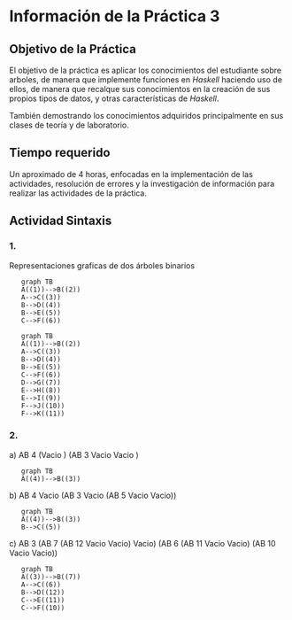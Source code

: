 # Información de la Práctica 3

## Objetivo de la Práctica

El objetivo de la práctica es aplicar los conocimientos del estudiante sobre arboles, de manera que implemente funciones en *Haskell* haciendo uso de ellos, de manera que recalque sus conocimientos en la creación de sus propios tipos de datos, y otras características de *Haskell*.

También demostrando los conocimientos adquiridos principalmente en sus clases de teoría y de laboratorio.

## Tiempo requerido

Un aproximado de 4 horas, enfocadas en la implementación de las actividades, resolución de errores y la investigación de información para realizar las actividades de la práctica.

## Actividad Sintaxis

### 1.

Representaciones graficas de dos árboles binarios

```mermaid
   graph TB
   A((1))-->B((2))
   A-->C((3))
   B-->D((4))
   B-->E((5))
   C-->F((6))
```

```mermaid
   graph TB
   A((1))-->B((2))
   A-->C((3))
   B-->D((4))
   B-->E((5))
   C-->F((6))
   D-->G((7))
   E-->H((8))
   E-->I((9))
   F-->J((10))
   F-->K((11))
```

### 2.

a) AB 4 (Vacio ) (AB 3 Vacio Vacio )

```mermaid
   graph TB
   A((4))-->B((3))
```

b) AB 4 Vacio (AB 3 Vacio (AB 5 Vacio Vacio))

```mermaid
   graph TB
   A((4))-->B((3))
   B-->C((5))
```

c) AB 3 (AB 7 (AB 12 Vacio Vacio) Vacio) (AB 6 (AB 11 Vacio Vacio) (AB 10 Vacio Vacio))

```mermaid
   graph TB
   A((3))-->B((7))
   A-->C((6))
   B-->D((12))
   C-->E((11))
   C-->F((10))
```
